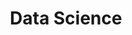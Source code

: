 ---
layout: archive
permalink: /datascience/
title: "Data Science"
author_profile: true
header:
    image: "/images/header_1.jpg"
---
